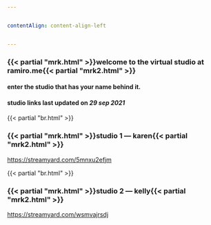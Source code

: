 ```yaml
---


contentAlign: content-align-left


---
```

### {{< partial "mrk.html" >}}welcome to the virtual studio at ramiro.me{{< partial "mrk2.html" >}}
#### enter the studio that has your name behind it.
#### studio links last updated on *29 sep 2021*

{{< partial "br.html" >}}
### {{< partial "mrk.html" >}}studio 1 — karen{{< partial "mrk2.html" >}}
https://streamyard.com/5mnxu2efjm

{{< partial "br.html" >}}
### {{< partial "mrk.html" >}}studio 2 — kelly{{< partial "mrk2.html" >}}
https://streamyard.com/wsmvajrsdj
